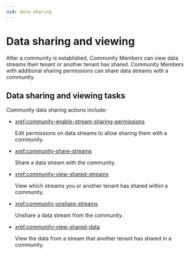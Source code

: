 ```yaml
---
uid: data-sharing
---
```


# Data sharing and viewing

After a community is established, Community Members can view data streams their tenant or another tenant has shared.  Community Members with additional sharing permissions can share data streams with a community. 

## Data sharing and viewing tasks

Community data sharing actions include:

- <xref:community-enable-stream-sharing-permissions>

	Edit permissions on data streams to allow sharing them with a community.

- <xref:community-share-streams>

	Share a data stream with the community.

- <xref:community-view-shared-streams>

	View which streams you or another tenant has shared within a community.

- <xref:community-unshare-streams>

	Unshare a data stream from the community.

- <xref:community-view-shared-data>

	View the data from a stream that another tenant has shared in a community.
